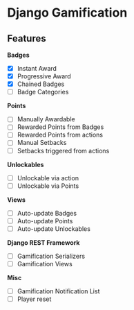 # Django Gamification
## Features

**Badges**
- [x] Instant Award
- [x] Progressive Award
- [x] Chained Badges
- [ ] Badge Categories

**Points**
- [ ] Manually Awardable
- [ ] Rewarded Points from Badges
- [ ] Rewarded Points from actions
- [ ] Manual Setbacks
- [ ] Setbacks triggered from actions

**Unlockables**
- [ ] Unlockable via action
- [ ] Unlockable via Points

**Views**
- [ ] Auto-update Badges
- [ ] Auto-update Points
- [ ] Auto-update Unlockables

**Django REST Framework**
- [ ] Gamification Serializers
- [ ] Gamification Views

**Misc**
- [ ] Gamification Notification List
- [ ] Player reset
